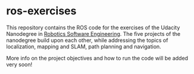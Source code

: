 # ros-exercises
This repository contains the ROS code for the exercises of the Udacity Nanodegree in [Robotics Software Engineering](https://www.udacity.com/course/robotics-software-engineer--nd209). The five projects of the nanodegree build upon each other, while addressing the topics of localization, mapping and SLAM, path planning and navigation.

More info on the project objectives and how to run the code will be added very soon!
